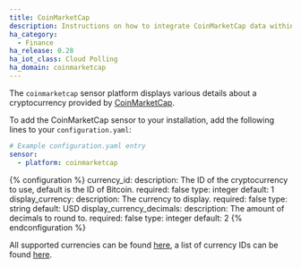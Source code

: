 ```yaml
---
title: CoinMarketCap
description: Instructions on how to integrate CoinMarketCap data within Home Assistant.
ha_category:
  - Finance
ha_release: 0.28
ha_iot_class: Cloud Polling
ha_domain: coinmarketcap
---
```


The `coinmarketcap` sensor platform displays various details about a cryptocurrency provided by [CoinMarketCap](https://coinmarketcap.com/).

To add the CoinMarketCap sensor to your installation, add the following lines to your `configuration.yaml`:

```yaml
# Example configuration.yaml entry
sensor:
  - platform: coinmarketcap
```

{% configuration %}
currency_id:
  description: The ID of the cryptocurrency to use, default is the ID of Bitcoin.
  required: false
  type: integer
  default: 1
display_currency:
  description: The currency to display.
  required: false
  type: string
  default: USD
display_currency_decimals:
  description: The amount of decimals to round to.
  required: false
  type: integer
  default: 2
{% endconfiguration %}

All supported currencies can be found [here](https://coinmarketcap.com/api/documentation/v1/#section/Standards-and-Conventions), a list of currency IDs can be found [here](https://api.coinmarketcap.com/v2/ticker/).

